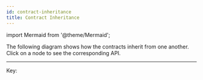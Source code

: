 ```yaml
---
id: contract-inheritance
title: Contract Inheritance
---
```


import Mermaid from '@theme/Mermaid';

The following diagram shows how the contracts inherit from one another. Click on a node to see the corresponding API.

<Mermaid chart='
graph LR
linkStyle default interpolate basis
AssetHolder
Adjudicator
ConsensusApp
CountingApp
ERC20
ERC20AssetHolder
ETHAssetHolder
ForceMove
ForceMoveApp
IAssetHolder
IERC20
IForceMove
NitroAdjudicator
Outcome
SafeMath
SingleAssetPayments
TESTAssetHolder
TESTForceMove
TESTNitroAdjudicator
Token
TrivialApp
IForceMove--> ForceMove
Adjudicator--> NitroAdjudicator
ForceMove--> NitroAdjudicator
IAssetHolder--> AssetHolder
AssetHolder-->ETHAssetHolder
AssetHolder-->ERC20AssetHolder
ForceMove-->TESTForceMove
NitroAdjudicator--> TESTNitroAdjudicator
AssetHolder-->TESTAssetHolder
ForceMoveApp-->CountingApp
ForceMoveApp-->TrivialApp
ForceMoveApp-->SingleAssetPayments
ForceMoveApp-->ConsensusApp
IERC20-->ERC20
ERC20-->Token
classDef Contract fill:#ffffff;
classDef DeployedContract fill:#ffffff,stroke:#000000,stroke-width:4px;
classDef Abstract fill:#afe523;
classDef Interface fill:#bfa129;
classDef TestContract fill:#fafe4f;
classDef Library fill:#bbbb;
class Outcome,SafeMath Library;
class IForceMove Abstract;
class Adjudicator,IAssetHolder,ForceMoveApp,IERC20 Interface;
class ForceMove,AssetHolder,ETHAssetHolder,ERC20AssetHolder,SingleAssetPayments,TrivialApp,CountingApp,ERC20,ConsensusApp Contract;
class TESTForceMove,TESTNitroAdjudicator,TESTAssetHolder,Token TestContract;
class NitroAdjudicator,ETHAssetHolder,ERC20AssetHolder,ConsensusApp DeployedContract;
click Adjudicator "./natspec/Adjudicator";
click AssetHolder "./natspec/AssetHolder";
click ConsensusApp "./natspec/ConsensusApp";
click CountingApp "./natspec/CountingApp";
click ERC20 "./natspec/ERC20";
click ERC20AssetHolder "./natspec/ERC20AssetHolder";
click ETHAssetHolder "./natspec/ETHAssetHolder";
click ForceMove "./natspec/ForceMove";
click ForceMoveApp "./natspec/ForceMoveApp";
click IAssetHolder "./natspec/IAssetHolder";
click IERC20 "./natspec/IERC20";
click IForceMove "./natspec/IForceMove";
click NitroAdjudicator "./natspec/NitroAdjudicator";
click Outcome "./natspec/Outcome";
click SafeMath "./natspec/SafeMath";
click SingleAssetPayments "./natspec/SingleAssetPayments";
click TESTAssetHolder "./natspec/TESTAssetHolder";
click TESTForceMove "./natspec/TESTForceMove";
click TESTNitroAdjudicator "./natspec/TESTNitroAdjudicator";
click Token "./natspec/Token";
click TrivialApp "./natspec/TrivialApp";
' />

---

Key:

<Mermaid chart='
graph LR
linkStyle default interpolate basis
Abstraction-->|Inherited by| Contract
Contract-->|Inherited by| TestContract
Interface-->|Inherited by| Contract
Library
DeployedContract
classDef Contract fill:#ffffff;
classDef Abstraction fill:#afe523;
classDef TestContract fill:#fafe4f;
classDef Interface fill:#bfa129;
classDef Library fill:#bbbb;
classDef DeployedContract fill:#ffffff,stroke:#000000,stroke-width:4px;
class Library Library;
class Abstraction Abstraction;
class Contract Contract;
class TestContract TestContract;
class Interface Interface;
class DeployedContract DeployedContract
' />
